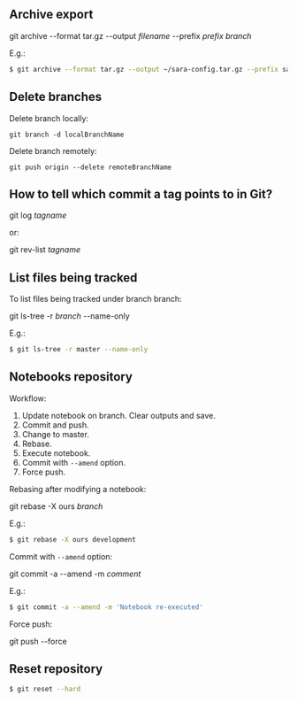 ## Archive export

git archive --format tar.gz --output *filename* --prefix *prefix* *branch*

E.g.:

```sh
$ git archive --format tar.gz --output ~/sara-config.tar.gz --prefix sara-config/ master
```

## Delete branches

Delete branch locally:

```
git branch -d localBranchName
```

Delete branch remotely:

```
git push origin --delete remoteBranchName
```

## How to tell which commit a tag points to in Git?

git log *tagname*

or:

git rev-list *tagname*

## List files being tracked

To list files being tracked under branch branch:

git ls-tree -r *branch* --name-only

E.g.:

```sh
$ git ls-tree -r master --name-only
```

## Notebooks repository

Workflow:

1. Update notebook on branch. Clear outputs and save.
2. Commit and push.
3. Change to master.
4. Rebase.
5. Execute notebook.
6. Commit with `--amend` option.
7. Force push.

Rebasing after modifying a notebook:

git rebase -X ours *branch*

E.g.:

```sh
$ git rebase -X ours development
```

Commit with `--amend` option:

git commit -a --amend -m *comment*

E.g.:

```sh
$ git commit -a --amend -m 'Notebook re-executed'
```

Force push:

git push --force

## Reset repository

```sh
$ git reset --hard
```
